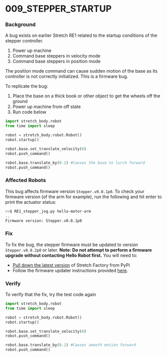 

# 009_STEPPER_STARTUP

### **Background**

A bug exists on earlier Stretch RE1 related to the startup conditions of the stepper controller. 

1. Power up machine
2. Command base steppers in velocity  mode
3. Command base steppers in position  mode

The position mode command can cause sudden motion of the base as its controller is not correctly initialized. This is a firmware bug.  

To replicate the bug:

1. Place the base on a thick book or other object to get the wheels off the ground
2. Power up machine from off state
3. Run code below

```python
import stretch_body.robot
from time import sleep

robot = stretch_body.robot.Robot()
robot.startup()

robot.base.set_translate_velocity(0)
robot.push_command()

robot.base.translate_by(0.1) #Causes the base to lurch forward
robot.push_command()
```

### Affected Robots

This bug affects firmware version `Stepper.v0.0.1p0`. To check your firmware version (of the arm for example), run the following and hit enter to print the actuator status:

```bash
>>$ RE1_stepper_jog.py hello-motor-arm
..
Firmware version: Stepper.v0.0.1p0
```

### Fix

To fix the bug, the stepper firmware must be updated to version `Stepper.v0.0.2p0` or later. **Note: Do not attempt to perform a firmware upgrade without contacting Hello Robot first.** You will need to:

* [Pull down the latest version](https://forum.hello-robot.com/t/updating-to-the-newest-software/303#updating-other-stretch-packages-6) of Stretch Factory from PyPi
* Follow the firmware updater instructions provided [here](https://github.com/hello-robot/stretch_firmware/blob/master/tutorials/docs/updating_firmware.md).

### Verify

To verify that the fix, try the test code again

```python
import stretch_body.robot
from time import sleep

robot = stretch_body.robot.Robot()
robot.startup()

robot.base.set_translate_velocity(0)
robot.push_command()

robot.base.translate_by(0.1) #Causes smooth motion forward
robot.push_command()
```




